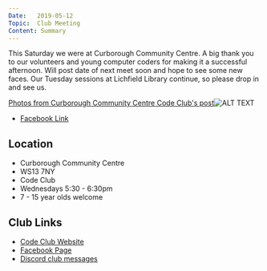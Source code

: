 ```yaml
---
Date:   2019-05-12
Topic:  Club Meeting
Content: Summary
---
```

This Saturday we were at Curborough Community Centre. A big thank you to our volunteers and young computer coders for making it a successful afternoon. Will post date of next meet soon and hope to see some new faces. Our Tuesday sessions at Lichfield Library continue, so please drop in and see us.

[Photos from Curborough Community Centre Code Club's post](https://www.facebook.com/1481985248595237/posts/2039567239503699/)![ALT TEXT](https://scontent.fbhx6-1.fna.fbcdn.net/v/t1.6435-9/60022662_2039562236170866_908815500740395008_n.jpg?_nc_cat=106&ccb=1-7&_nc_sid=dd63ad&_nc_ohc=FNgBTWQwM0oAX-GTmPK&_nc_ht=scontent.fbhx6-1.fna&edm=AKK4YLsEAAAA&oh=00_AfAC1UUrsqH8eSI_BSqGqIGJHjYpb1IEMufjNWx5xYcqxQ&oe=654E1331)

* [Facebook Link](https://www.facebook.com/1481985248595237/posts/2039567239503699/)

## Location

* Curborough Community Centre
* WS13 7NY
* Code Club
* Wednesdays 5:30 - 6:30pm
* 7 - 15 year olds welcome

## Club Links

* [Code Club Website](https://lichfield-code-club.github.io/)
* [Facebook Page](https://www.facebook.com/LichfieldCoders)
* [Discord club messages](https://discord.gg/szz6xGK)
